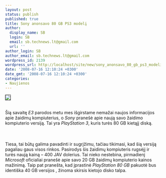 ```yaml
---
layout: post
status: publish
published: true
title: Sony anonsavo 80 GB PS3 modelį
author:
  display_name: SB
  login: SB
  email: sb.technews.lt@gmail.com
  url: ''
author_login: SB
author_email: sb.technews.lt@gmail.com
wordpress_id: 2139
wordpress_url: http://localhost/site/new/sony_anonsavo_80_gb_ps3_modeli/
date: '2008-07-16 12:10:24 +0300'
date_gmt: '2008-07-16 12:10:24 +0300'
categories:
- Naujienos
---
```

<div class="imgright"><img src="http://tbn0.google.com/images?q=tbn:qYurRjbGKhQfHM:http://i212.photobucket.com/albums/cc27/GCNSean/PS3/playstation-3-logo.jpg" border="1"></div>
<p><br>Šią savaitę <i>E3</i> parodos metu mes išgirstame nemažai naujos informacijos apie žaidimų kompiuterius, o <i>Sony</i> pranešė apie naują savo žaidimo kompiuterio versiją. Tai yra <i>PlayStation 3</i>, kuris turės 80 GB kietąjį diską.<br />
<br><br />
<br>Tiesa, tai būtų galima pavadinti ir sugrįžimu, tačiau tikimasi, kad šią versiją pagaliau gaus visos rinkos. Pasirodys šis žaidimų kompiuteris rugsėjį ir turės naują kainą – 400 JAV dolerius. Tai nieko nestebina, pirmadienį <i>Microsoft</i> oficialiai pranešė apie savo 20 GB žaidimų kompiuterio kainos mažinimą. Taip pat pranešta, kad įprastinė <i>PlayStation 80 GB</i> pakuotė bus identiška 40 GB versijos , žinoma skirsis kietojo disko talpa.<br />
<br><br />
<br><br />
<br></p>
